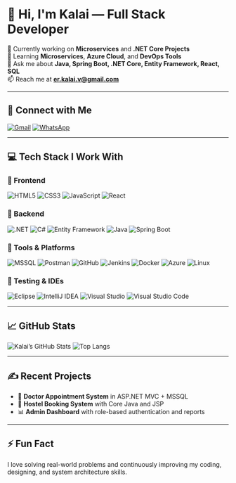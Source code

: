 # 👋 Hi, I'm Kalai — Full Stack Developer

🔭 Currently working on **Microservices** and **.NET Core Projects**  
🌱 Learning **Microservices**, **Azure Cloud**, and **DevOps Tools**  
💬 Ask me about **Java, Spring Boot, .NET Core, Entity Framework, React, SQL**  
📫 Reach me at **[er.kalai.v@gmail.com](mailto:er.kalai.v@gmail.com)**

---

## 🔗 Connect with Me

<a href="mailto:er.kalai.v@gmail.com"><img src="https://img.shields.io/badge/Gmail-D14836?style=for-the-badge&logo=gmail&logoColor=white" alt="Gmail"></a>
<a href="https://wa.me/9715368722"><img src="https://img.shields.io/badge/WhatsApp-25D366?style=for-the-badge&logo=whatsapp&logoColor=white" alt="WhatsApp"></a>

---

## 💻 Tech Stack I Work With

### 🚀 Frontend
![HTML5](https://img.shields.io/badge/html5-%23E34F26.svg?style=for-the-badge&logo=html5&logoColor=white)
![CSS3](https://img.shields.io/badge/css3-%231572B6.svg?style=for-the-badge&logo=css3&logoColor=white)
![JavaScript](https://img.shields.io/badge/javascript-%23F7DF1E.svg?style=for-the-badge&logo=javascript&logoColor=black)
![React](https://img.shields.io/badge/react-%2361DAFB.svg?style=for-the-badge&logo=react&logoColor=black)

### 🧠 Backend
![.NET](https://img.shields.io/badge/.NET-512BD4?style=for-the-badge&logo=dotnet&logoColor=white)
![C#](https://img.shields.io/badge/c%23-%23239120.svg?style=for-the-badge&logo=csharp&logoColor=white)
![Entity Framework](https://img.shields.io/badge/Entity%20Framework-512BD4?style=for-the-badge&logo=dotnet&logoColor=white)
![Java](https://img.shields.io/badge/java-%23ED8B00.svg?style=for-the-badge&logo=java&logoColor=white)
![Spring Boot](https://img.shields.io/badge/Spring_Boot-F2F4F9?style=for-the-badge&logo=spring-boot)

### 🧰 Tools & Platforms
![MSSQL](https://img.shields.io/badge/sql-%2300f.svg?style=for-the-badge&logo=Microsoft-SQL-Server&logoColor=white)
![Postman](https://img.shields.io/badge/Postman-FF6C37?style=for-the-badge&logo=postman&logoColor=white)
![GitHub](https://img.shields.io/badge/GitHub-181717?style=for-the-badge&logo=github&logoColor=white)
![Jenkins](https://img.shields.io/badge/Jenkins-D24939?style=for-the-badge&logo=jenkins&logoColor=white)
![Docker](https://img.shields.io/badge/docker-%230db7ed.svg?style=for-the-badge&logo=docker&logoColor=white)
![Azure](https://img.shields.io/badge/Microsoft_Azure-0089D6?style=for-the-badge&logo=microsoft-azure&logoColor=white)
![Linux](https://img.shields.io/badge/Linux-FCC624?style=for-the-badge&logo=linux&logoColor=black)

### 🧪 Testing & IDEs
![Eclipse](https://img.shields.io/badge/Eclipse-2C2255?style=for-the-badge&logo=eclipse&logoColor=white)
![IntelliJ IDEA](https://img.shields.io/badge/IntelliJ_IDEA-000000.svg?style=for-the-badge&logo=intellij-idea&logoColor=white)
![Visual Studio](https://img.shields.io/badge/Visual_Studio-5C2D91?style=for-the-badge&logo=visual-studio&logoColor=white)
![Visual Studio Code](https://img.shields.io/badge/Visual_Studio_Code-007ACC?style=for-the-badge&logo=visual-studio-code&logoColor=white)

---

## 📈 GitHub Stats

![Kalai’s GitHub Stats](https://github-readme-stats.vercel.app/api?username=erkalai&show_icons=true&theme=github_dark)
![Top Langs](https://github-readme-stats.vercel.app/api/top-langs/?username=erkalai&layout=compact&theme=github_dark)

---

## ✍️ Recent Projects
- 🏥 **Doctor Appointment System** in ASP.NET MVC + MSSQL
- 🏨 **Hostel Booking System** with Core Java and JSP
- 📊 **Admin Dashboard** with role-based authentication and reports

---

## ⚡ Fun Fact
I love solving real-world problems and continuously improving my coding, designing, and system architecture skills.
